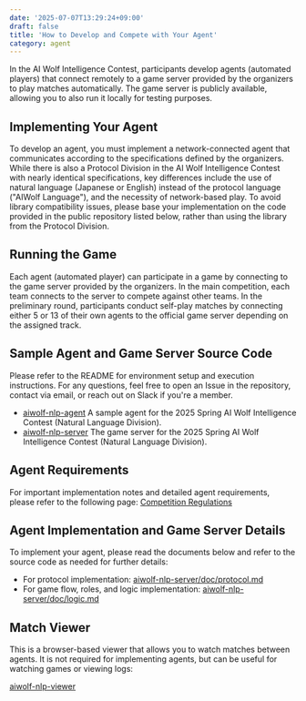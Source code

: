 ```yaml
---
date: '2025-07-07T13:29:24+09:00'
draft: false
title: 'How to Develop and Compete with Your Agent'
category: agent
---
```


In the AI Wolf Intelligence Contest, participants develop agents (automated players) that connect remotely to a game server provided by the organizers to play matches automatically. The game server is publicly available, allowing you to also run it locally for testing purposes.

## Implementing Your Agent

To develop an agent, you must implement a network-connected agent that communicates according to the specifications defined by the organizers. While there is also a Protocol Division in the AI Wolf Intelligence Contest with nearly identical specifications, key differences include the use of natural language (Japanese or English) instead of the protocol language ("AIWolf Language"), and the necessity of network-based play. To avoid library compatibility issues, please base your implementation on the code provided in the public repository listed below, rather than using the library from the Protocol Division.

## Running the Game

Each agent (automated player) can participate in a game by connecting to the game server provided by the organizers. In the main competition, each team connects to the server to compete against other teams. In the preliminary round, participants conduct self-play matches by connecting either 5 or 13 of their own agents to the official game server depending on the assigned track.

## Sample Agent and Game Server Source Code

Please refer to the README for environment setup and execution instructions. For any questions, feel free to open an Issue in the repository, contact via email, or reach out on Slack if you're a member.

- [aiwolf-nlp-agent](https://github.com/aiwolfdial/aiwolf-nlp-agent)
A sample agent for the 2025 Spring AI Wolf Intelligence Contest (Natural Language Division).
- [aiwolf-nlp-server](https://github.com/aiwolfdial/aiwolf-nlp-server)
The game server for the 2025 Spring AI Wolf Intelligence Contest (Natural Language Division).

## Agent Requirements

For important implementation notes and detailed agent requirements, please refer to the following page:
[Competition Regulations](/menu/AIWolfDial2025_SpringJp/regulation)

## Agent Implementation and Game Server Details

To implement your agent, please read the documents below and refer to the source code as needed for further details:

- For protocol implementation:
[aiwolf-nlp-server/doc/protocol.md](https://github.com/aiwolfdial/aiwolf-nlp-server/blob/main/doc/protocol.md)
- For game flow, roles, and logic implementation:
[aiwolf-nlp-server/doc/logic.md](https://github.com/aiwolfdial/aiwolf-nlp-server/blob/main/doc/logic.md)

## Match Viewer

This is a browser-based viewer that allows you to watch matches between agents. It is not required for implementing agents, but can be useful for watching games or viewing logs:

[aiwolf-nlp-viewer](https://aiwolfdial.github.io/aiwolf-nlp-viewer/)
